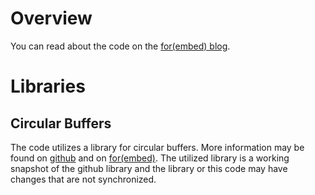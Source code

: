 # Overview #

You can read about the code on the [for(embed) blog](http://www.forembed.com/category/curve-tracer.html).

# Libraries #

## Circular Buffers ##

The code utilizes a library for circular buffers.  More information may be found on
[github](https://github.com/slightlynybbled/embed_with_elliot-circular_buffer) and on
[for(embed)](http://www.forembed.com/circular-buffers).  The utilized library is a 
working snapshot of the github library and the library or this code may have changes
that are not synchronized.
